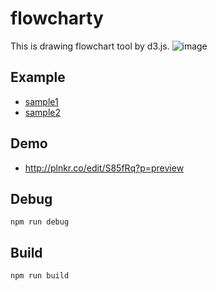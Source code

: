 # flowcharty
This is drawing flowchart tool by d3.js.
![image](https://user-images.githubusercontent.com/998831/45706338-f265cd00-bbb6-11e8-8a9b-4d78b7a6ef74.png)

## Example
- [sample1](https://github.com/atago0129/flowcharty/blob/master/sample1.html)
- [sample2](https://github.com/atago0129/flowcharty/blob/master/sample2.html)

## Demo
- http://plnkr.co/edit/S85fRq?p=preview

## Debug
`npm run debug`

## Build
`npm run build`
